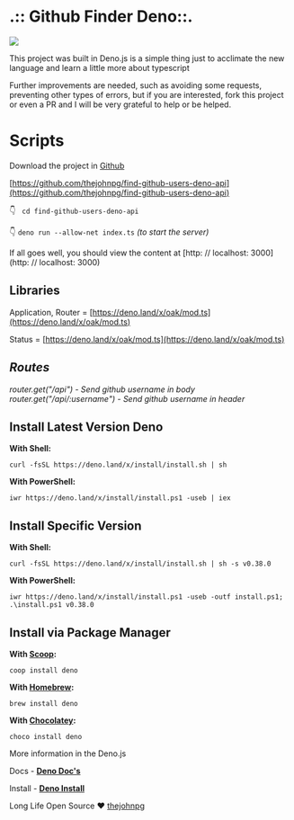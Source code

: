 
# .:: Github Finder Deno::.

![](https://svgshare.com/i/LVE.svg)

This project was built in Deno.js is a simple thing just to acclimate the new language and learn a little more about typescript

Further improvements are needed, such as avoiding some requests, preventing other types of errors, but if you are interested, fork this project or even a PR and I will be very grateful to help or be helped.

# Scripts

Download the project in [Github]([https://github.com/thejohnpg/find-github-users-deno-api](https://github.com/thejohnpg/find-github-users-deno-api))

[https://github.com/thejohnpg/find-github-users-deno-api](https://github.com/thejohnpg/find-github-users-deno-api)

👇
` cd find-github-users-deno-api`

👇
`deno run --allow-net index.ts`  *(to start the server)*
  
If all goes well, you should view the content at [http: // localhost: 3000] (http: // localhost: 3000)

[](https://deno.land/#installation)

## [](https://github.com/denoland/deno_install#install-via-package-manager)Libraries

Application, Router = [https://deno.land/x/oak/mod.ts](https://deno.land/x/oak/mod.ts)

Status = [https://deno.land/x/oak/mod.ts](https://deno.land/x/oak/mod.ts)

## [](https://github.com/denoland/deno_install#install-via-package-manager)<i>Routes</i>

<i>router.get("/api") - Send github username in body 
router.get("/api/:username") - Send github username in header</i>

## Install Latest Version Deno

**With Shell:**

```curl -fsSL https://deno.land/x/install/install.sh | sh```

**With PowerShell:**

```iwr https://deno.land/x/install/install.ps1 -useb | iex```
  
## [](https://github.com/denoland/deno_install#install-specific-version)Install Specific Version

**With Shell:**

```curl -fsSL https://deno.land/x/install/install.sh | sh -s v0.38.0```

**With PowerShell:**

```iwr https://deno.land/x/install/install.ps1 -useb -outf install.ps1; .\install.ps1 v0.38.0```

## [](https://github.com/denoland/deno_install#install-via-package-manager)Install via Package Manager

**With [Scoop](https://scoop.sh/):**

```coop install deno```

**With [Homebrew](https://formulae.brew.sh/formula/deno):**

```brew install deno```

**With [Chocolatey](https://chocolatey.org/packages/deno):**

```choco install deno```

More information in the Deno.js

Docs - **[Deno Doc's](https://deno.land)**

Install - **[Deno Install](https://deno.land/#installation)**

Long Life Open Source ❤ [thejohnpg]([https://github.com/thejohnpg](https://github.com/thejohnpg))